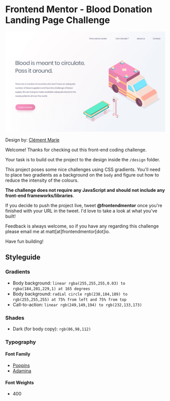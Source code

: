 # Frontend Mentor - Blood Donation Landing Page Challenge

![Design by Clément Marie for the Blood Donation Landing Page Challenge](./design/blood-donation-landing-design.jpg)

Design by: [Clément Marie](http://clement-marie.fr/)

Welcome! Thanks for checking out this front-end coding challenge. 

Your task is to build out the project to the design inside the `/design` folder.

This project poses some nice challenges using CSS gradients. You'll need to place two gradients as a background on the `body` and figure out how to reduce the intensity of the colours.

**The challenge does not require any JavaScript and should not include any front-end frameworks/libraries**.

If you decide to push the project live, tweet **@frontendmentor** once you're finished with your URL in the tweet. I'd love to take a look at what you've built!

Feedback is always welcome, so if you have any regarding this challenge please email me at matt[at]frontendmentor[dot]io.

Have fun building!

## Styleguide

### Gradients
- Body background: `linear rgba(255,255,255,0.03) to rgba(184,201,229,1) at 165 degrees`
- Body background: `radial circle rgb(238,184,189) to rgb(255,255,255) at 75% from left and 75% from top`
- Call-to-action: `linear rgb(249,149,194) to rgb(232,133,173)`

### Shades
- Dark (for body copy): `rgb(86,98,112)` 

### Typography
#### Font Family
- [Poppins](https://fonts.google.com/specimen/Poppins)
- [Adamina](https://fonts.google.com/specimen/Adamina)

#### Font Weights
- 400